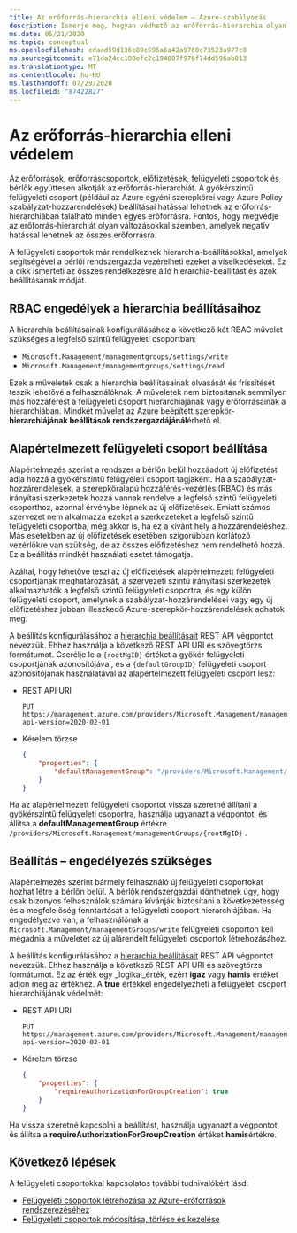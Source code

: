```yaml
---
title: Az erőforrás-hierarchia elleni védelem – Azure-szabályozás
description: Ismerje meg, hogyan védhető az erőforrás-hierarchia olyan hierarchia-beállításokkal, amelyek tartalmazzák az alapértelmezett felügyeleti csoport beállítását.
ms.date: 05/21/2020
ms.topic: conceptual
ms.openlocfilehash: cdaad59d136e89c595a6a42a9760c73523a977c0
ms.sourcegitcommit: e71da24cc108efc2c194007f976f74dd596ab013
ms.translationtype: MT
ms.contentlocale: hu-HU
ms.lasthandoff: 07/29/2020
ms.locfileid: "87422827"
---
```

# <a name="how-to-protect-your-resource-hierarchy"></a>Az erőforrás-hierarchia elleni védelem

Az erőforrások, erőforráscsoportok, előfizetések, felügyeleti csoportok és bérlők együttesen alkotják az erőforrás-hierarchiát. A gyökérszintű felügyeleti csoport (például az Azure egyéni szerepkörei vagy Azure Policy szabályzat-hozzárendelések) beállításai hatással lehetnek az erőforrás-hierarchiában található minden egyes erőforrásra. Fontos, hogy megvédje az erőforrás-hierarchiát olyan változásokkal szemben, amelyek negatív hatással lehetnek az összes erőforrásra.

A felügyeleti csoportok már rendelkeznek hierarchia-beállításokkal, amelyek segítségével a bérlői rendszergazda vezérelheti ezeket a viselkedéseket. Ez a cikk ismerteti az összes rendelkezésre álló hierarchia-beállítást és azok beállításának módját.

## <a name="rbac-permissions-for-hierarchy-settings"></a>RBAC engedélyek a hierarchia beállításaihoz

A hierarchia beállításainak konfigurálásához a következő két RBAC művelet szükséges a legfelső szintű felügyeleti csoportban:

- `Microsoft.Management/managementgroups/settings/write`
- `Microsoft.Management/managementgroups/settings/read`

Ezek a műveletek csak a hierarchia beállításainak olvasását és frissítését teszik lehetővé a felhasználóknak. A műveletek nem biztosítanak semmilyen más hozzáférést a felügyeleti csoport hierarchiájának vagy erőforrásainak a hierarchiában. Mindkét művelet az Azure beépített szerepkör- **hierarchiájának beállítások rendszergazdájánál**érhető el.

## <a name="setting---default-management-group"></a>Alapértelmezett felügyeleti csoport beállítása

Alapértelmezés szerint a rendszer a bérlőn belül hozzáadott új előfizetést adja hozzá a gyökérszintű felügyeleti csoport tagjaként. Ha a szabályzat-hozzárendelések, a szerepköralapú hozzáférés-vezérlés (RBAC) és más irányítási szerkezetek hozzá vannak rendelve a legfelső szintű felügyeleti csoporthoz, azonnal érvénybe lépnek az új előfizetések. Emiatt számos szervezet nem alkalmazza ezeket a szerkezeteket a legfelső szintű felügyeleti csoportba, még akkor is, ha ez a kívánt hely a hozzárendeléshez. Más esetekben az új előfizetések esetében szigorúbban korlátozó vezérlőkre van szükség, de az összes előfizetéshez nem rendelhető hozzá. Ez a beállítás mindkét használati esetet támogatja.

Azáltal, hogy lehetővé teszi az új előfizetések alapértelmezett felügyeleti csoportjának meghatározását, a szervezeti szintű irányítási szerkezetek alkalmazhatók a legfelső szintű felügyeleti csoportra, és egy külön felügyeleti csoport, amelynek a szabályzat-hozzárendelései vagy egy új előfizetéshez jobban illeszkedő Azure-szerepkör-hozzárendelések adhatók meg.

A beállítás konfigurálásához a [hierarchia beállításait](/rest/api/resources/hierarchysettings) REST API végpontot nevezzük. Ehhez használja a következő REST API URI és szövegtörzs formátumot. Cserélje le a `{rootMgID}` értéket a gyökér felügyeleti csoportjának azonosítójával, és a `{defaultGroupID}` felügyeleti csoport azonosítójának használatával az alapértelmezett felügyeleti csoport lesz:

- REST API URI

  ```http
  PUT https://management.azure.com/providers/Microsoft.Management/managementGroups/{rootMgID}/settings/default?api-version=2020-02-01
  ```

- Kérelem törzse

  ```json
  {
      "properties": {
          "defaultManagementGroup": "/providers/Microsoft.Management/managementGroups/{defaultGroupID}"
      }
  }
  ```

Ha az alapértelmezett felügyeleti csoportot vissza szeretné állítani a gyökérszintű felügyeleti csoportra, használja ugyanazt a végpontot, és állítsa a **defaultManagementGroup** értékre `/providers/Microsoft.Management/managementGroups/{rootMgID}` .

## <a name="setting---require-authorization"></a>Beállítás – engedélyezés szükséges

Alapértelmezés szerint bármely felhasználó új felügyeleti csoportokat hozhat létre a bérlőn belül. A bérlők rendszergazdái dönthetnek úgy, hogy csak bizonyos felhasználók számára kívánják biztosítani a következetesség és a megfelelőség fenntartását a felügyeleti csoport hierarchiájában. Ha engedélyezve van, a felhasználónak a `Microsoft.Management/managementGroups/write` felügyeleti csoporton kell megadnia a műveletet az új alárendelt felügyeleti csoportok létrehozásához.

A beállítás konfigurálásához a [hierarchia beállításait](/rest/api/resources/hierarchysettings) REST API végpontot nevezzük. Ehhez használja a következő REST API URI és szövegtörzs formátumot. Ez az érték egy _logikai_érték, ezért **igaz** vagy **hamis** értéket adjon meg az értékhez. A **true** értékkel engedélyezheti a felügyeleti csoport hierarchiájának védelmét:

- REST API URI

  ```http
  PUT https://management.azure.com/providers/Microsoft.Management/managementGroups/{rootMgID}/settings/default?api-version=2020-02-01
  ```

- Kérelem törzse

  ```json
  {
      "properties": {
          "requireAuthorizationForGroupCreation": true
      }
  }
  ```

Ha vissza szeretné kapcsolni a beállítást, használja ugyanazt a végpontot, és állítsa a **requireAuthorizationForGroupCreation** értéket **hamis**értékre.

## <a name="next-steps"></a>Következő lépések

A felügyeleti csoportokkal kapcsolatos további tudnivalókért lásd:

- [Felügyeleti csoportok létrehozása az Azure-erőforrások rendszerezéséhez](../create.md)
- [Felügyeleti csoportok módosítása, törlése és kezelése](../manage.md)
